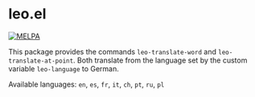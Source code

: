# leo.el
[![MELPA](https://melpa.org/packages/leo-badge.svg)](https://melpa.org/#/leo)

This package provides the commands `leo-translate-word` and `leo-translate-at-point`.  Both translate from the language set by the custom variable `leo-language` to German.

Available languages: `en`, `es`, `fr`, `it`, `ch`, `pt`, `ru`, `pl`
